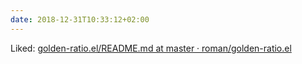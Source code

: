 ```yaml
---
date: 2018-12-31T10:33:12+02:00
---
```


Liked: [golden-ratio.el/README.md at master · roman/golden-ratio.el](https://github.com/roman/golden-ratio.el/blob/master/README.md)
